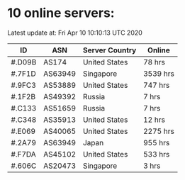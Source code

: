 # 10 online servers:

Latest update at: Fri Apr 10 10:10:13 UTC 2020

| ID | ASN | Server Country | Online |
| -- | --- | -------------- | ------ |
| #.D09B | AS174 | United States | 78 hrs |
| #.7F1D | AS63949 | Singapore | 3539 hrs |
| #.9FC3 | AS53889 | United States | 747 hrs |
| #.1F2B | AS49392 | Russia | 7 hrs |
| #.C133 | AS51659 | Russia | 7 hrs |
| #.C348 | AS35913 | United States | 12 hrs |
| #.E069 | AS40065 | United States | 2275 hrs |
| #.2A79 | AS63949 | Japan | 955 hrs |
| #.F7DA | AS45102 | United States | 533 hrs |
| #.606C | AS20473 | Singapore | 3 hrs |

